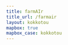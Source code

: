 ```yaml
---
title: farmAIr
title_url: /farmair
layout: kokkotou
mapbox: true
mapbox_case: kokkotou
---
```

